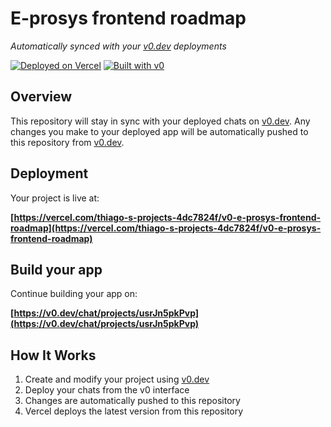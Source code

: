# E-prosys frontend roadmap

*Automatically synced with your [v0.dev](https://v0.dev) deployments*

[![Deployed on Vercel](https://img.shields.io/badge/Deployed%20on-Vercel-black?style=for-the-badge&logo=vercel)](https://vercel.com/thiago-s-projects-4dc7824f/v0-e-prosys-frontend-roadmap)
[![Built with v0](https://img.shields.io/badge/Built%20with-v0.dev-black?style=for-the-badge)](https://v0.dev/chat/projects/usrJn5pkPvp)

## Overview

This repository will stay in sync with your deployed chats on [v0.dev](https://v0.dev).
Any changes you make to your deployed app will be automatically pushed to this repository from [v0.dev](https://v0.dev).

## Deployment

Your project is live at:

**[https://vercel.com/thiago-s-projects-4dc7824f/v0-e-prosys-frontend-roadmap](https://vercel.com/thiago-s-projects-4dc7824f/v0-e-prosys-frontend-roadmap)**

## Build your app

Continue building your app on:

**[https://v0.dev/chat/projects/usrJn5pkPvp](https://v0.dev/chat/projects/usrJn5pkPvp)**

## How It Works

1. Create and modify your project using [v0.dev](https://v0.dev)
2. Deploy your chats from the v0 interface
3. Changes are automatically pushed to this repository
4. Vercel deploys the latest version from this repository
